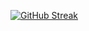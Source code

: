 [![GitHub Streak](https://streak-stats.demolab.com?user=dominik-doberski-wttech&theme=dark&hide_border=true)](https://git.io/streak-stats)
